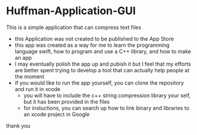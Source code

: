 # Huffman-Application-GUI
This is a simple application that can compress text files
- this Application was not created to be published to the App Store 
- this app was created as a way for me to learn the programming language swift, how to program and use a C++ library, and how to make an app
- I may eventually polish the app up and pubish it but I feel that my efforts are better spent trying to develop a tool that can actually help people at the moment
- if you would like to run the app yourself, you can clone the repository and run it in xcode
  - you will have to include the c++ string compression library your self, but it has been provided in the files 
  - for instuctions, you can search up how to link binary and libraries to an xcode project in Google

thank you
